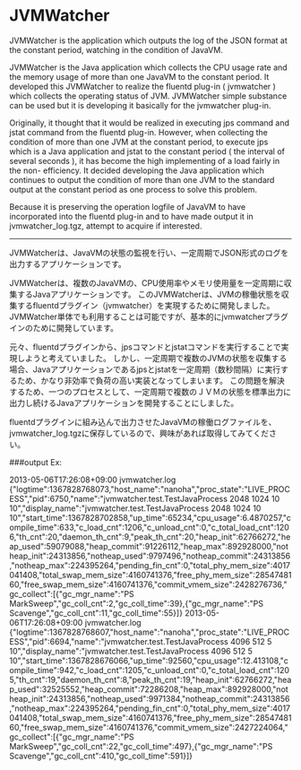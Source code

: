 JVMWatcher
==========

JVMWatcher is the application which outputs the log of the JSON format at the constant period, watching in the condition of JavaVM.

JVMWatcher is the Java application which collects the CPU usage rate and the memory usage of more than one JavaVM to the constant period.
It developed this JVMWatcher to realize the fluentd plug-in ( jvmwatcher ) which collects the operating status of JVM.
JVMWatcher simple substance can be used but it is developing it basically for the jvmwatcher plug-in.

Originally, it thought that it would be realized in executing jps command and jstat command from the fluentd plug-in.
However, when collecting the condition of more than one JVM at the constant period, to execute jps which is a Java application and jstat to the constant period ( the interval of several seconds ), it has become the high implementing of a load fairly in the non- efficiency.
It decided developing the Java application which continues to output the condition of more than one JVM to the standard output at the constant period as one process to solve this problem.

Because it is preserving the operation logfile of JavaVM to have incorporated into the fluentd plug-in and to have made output it in jvmwatcher_log.tgz, attempt to acquire if interested.

-----------------------------------------------
JVMWatcherは、JavaVMの状態の監視を行い、一定周期でJSON形式のログを出力するアプリケーションです。

JVMWatcherは、複数のJavaVMの、CPU使用率やメモリ使用量を一定周期に収集するJavaアプリケーションです。
このJVMWatcherは、JVMの稼働状態を収集するfluentdプラグイン（jvmwatcher）を実現するために開発しました。
JVMWatcher単体でも利用することは可能ですが、基本的にjvmwatcherプラグインのために開発しています。

元々、fluentdプラグインから、jpsコマンドとjstatコマンドを実行することで実現しようと考えていました。
しかし、一定周期で複数のJVMの状態を収集する場合、Javaアプリケーションであるjpsとjstatを一定周期（数秒間隔）に実行するため、かなり非効率で負荷の高い実装となってしまいます。
この問題を解決するため、一つのプロセスとして、一定周期で複数のＪＶＭの状態を標準出力に出力し続けるJavaアプリケーションを開発することにしました。

fluentdプラグインに組み込んで出力させたJavaVMの稼働ログファイルを、jvmwatcher_log.tgzに保存しているので、興味があれば取得してみてください。

###output Ex:

  2013-05-06T17:26:08+09:00       jvmwatcher.log  {"logtime":1367828768073,"host_name":"nanoha","proc_state":"LIVE_PROCESS","pid":6750,"name":"jvmwatcher.test.TestJavaProcess 2048 1024 10 10","display_name":"jvmwatcher.test.TestJavaProcess 2048 1024 10 10","start_time":1367828702858,"up_time":65234,"cpu_usage":6.4870257,"compile_time":633,"c_load_cnt":1206,"c_unload_cnt":0,"c_total_load_cnt":1206,"th_cnt":20,"daemon_th_cnt":9,"peak_th_cnt":20,"heap_init":62766272,"heap_used":59079088,"heap_commit":91226112,"heap_max":892928000,"notheap_init":24313856,"notheap_used":9797496,"notheap_commit":24313856,"notheap_max":224395264,"pending_fin_cnt":0,"total_phy_mem_size":4017041408,"total_swap_mem_size":4160741376,"free_phy_mem_size":2854748160,"free_swap_mem_size":4160741376,"commit_vmem_size":2428276736,"gc_collect":[{"gc_mgr_name":"PS MarkSweep","gc_coll_cnt":2,"gc_coll_time":39},{"gc_mgr_name":"PS Scavenge","gc_coll_cnt":11,"gc_coll_time":55}]}
  2013-05-06T17:26:08+09:00       jvmwatcher.log  {"logtime":1367828768607,"host_name":"nanoha","proc_state":"LIVE_PROCESS","pid":6694,"name":"jvmwatcher.test.TestJavaProcess 4096 512 5 10","display_name":"jvmwatcher.test.TestJavaProcess 4096 512 5 10","start_time":1367828676066,"up_time":92560,"cpu_usage":12.413108,"compile_time":942,"c_load_cnt":1205,"c_unload_cnt":0,"c_total_load_cnt":1205,"th_cnt":19,"daemon_th_cnt":8,"peak_th_cnt":19,"heap_init":62766272,"heap_used":32525552,"heap_commit":72286208,"heap_max":892928000,"notheap_init":24313856,"notheap_used":9971384,"notheap_commit":24313856,"notheap_max":224395264,"pending_fin_cnt":0,"total_phy_mem_size":4017041408,"total_swap_mem_size":4160741376,"free_phy_mem_size":2854748160,"free_swap_mem_size":4160741376,"commit_vmem_size":2427224064,"gc_collect":[{"gc_mgr_name":"PS MarkSweep","gc_coll_cnt":22,"gc_coll_time":497},{"gc_mgr_name":"PS Scavenge","gc_coll_cnt":410,"gc_coll_time":591}]}
